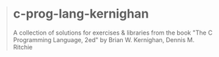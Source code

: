 ># c-prog-lang-kernighan
> A collection of solutions for exercises & libraries from the book "The C Programming Language, 2ed" by Brian W. Kernighan, Dennis M. Ritchie
